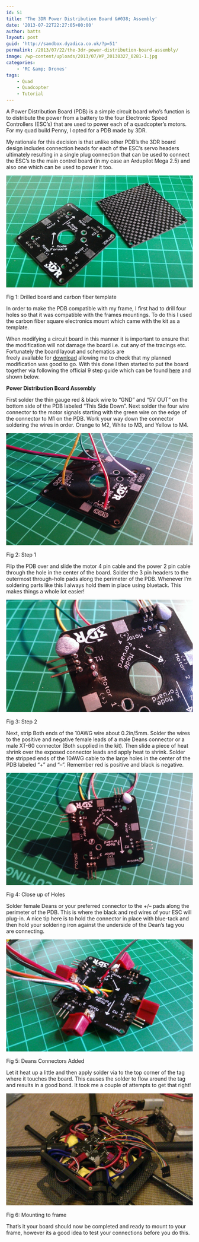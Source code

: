 ```yaml
---
id: 51
title: 'The 3DR Power Distribution Board &#038; Assembly'
date: '2013-07-22T22:27:05+00:00'
author: batts
layout: post
guid: 'http://sandbox.dyadica.co.uk/?p=51'
permalink: /2013/07/22/the-3dr-power-distribution-board-assembly/
image: /wp-content/uploads/2013/07/WP_20130327_0281-1.jpg
categories:
    - 'RC &amp; Drones'
tags:
    - Quad
    - Quadcopter
    - Tutorial
---
```


A Power Distribution Board (PDB) is a simple circuit board who’s function is to distribute the power from a battery to the four Electronic Speed Controllers (ESC’s) that are used to power each of a quadcopter’s motors. For my quad build Penny, I opted for a PDB made by 3DR.

My rationale for this decision is that unlike other PDB’s the 3DR board design includes connection heads for each of the ESC’s servo headers ultimately resulting in a single plug connection that can be used to connect the ESC’s to the main control board (in my case an Ardupilot Mega 2.5) and also one which can be used to power it too.

[![Drilled Board](/wp-content/uploads/2013/03/WP_20130327_010-1024x614.jpg)](/wp-content/uploads/2013/03/WP_20130327_010.jpg)

<span class="caption">Fig 1: Drilled board and carbon fiber template</span>

In order to make the PDB compatible with my frame, I first had to drill four holes so that it was compatible with the frames mountings. To do this I used the carbon fiber square electronics mount which came with the kit as a template.

When modifying a circuit board in this manner it is important to ensure that the modification will not damage the board i.e. cut any of the tracings etc. Fortunately the board layout and schematics are  
freely available for [download](http://stuff.storediydrones.com/Power_Distribution_Board.rar "Power Distribution Board") allowing me to check that my planned modification was good to go. With this done I then started to put the board together via following the official 9 step guide which can be found [here](http://stuff.storediydrones.com/ArduCopter3DRAssemblyInstructions "Assembly Instructions") and shown below.

**Power Distribution Board Assembly**

First solder the thin gauge red &amp; black wire to “GND” and “5V OUT” on the bottom side of the PDB labeled “This Side Down”. Next solder the four wire connector to the motor signals starting with the green wire on the edge of the connector to M1 on the PDB. Work your way down the connector soldering the wires in order. Orange to M2, White to M3, and Yellow to M4.

[![Step 1](/wp-content/uploads/2013/03/WP_20130327_014-1024x614.jpg)](/wp-content/uploads/2013/03/WP_20130327_014.jpg)

<span class="caption">Fig 2: Step 1</span>

Flip the PDB over and slide the motor 4 pin cable and the power 2 pin cable through the hole in the center of the board. Solder the 3 pin headers to the outermost through-hole pads along the perimeter of the PDB. Whenever I’m soldering parts like this I always hold them in place using bluetack. This makes things a whole lot easier!

[![Step 2](/wp-content/uploads/2013/03/WP_20130327_023-1024x614.jpg)](/wp-content/uploads/2013/03/WP_20130327_023.jpg)

<span class="caption">Fig 3: Step 2</span>

Next, strip Both ends of the 10AWG wire about 0.2in/5mm. Solder the wires to the positive and negative female leads of a male Deans connector or a male XT-60 connector (Both supplied in the kit). Then slide a piece of heat shrink over the exposed connector leads and apply heat to shrink. Solder the stripped ends of the 10AWG cable to the large holes in the center of the PDB labeled “+” and “–”. Remember red is positive and black is negative.

[![Close up of Holes](/wp-content/uploads/2013/03/WP_20130327_018-1024x614.jpg)](/wp-content/uploads/2013/03/WP_20130327_018.jpg)

<span class="caption">Fig 4: Close up of Holes</span>

Solder female Deans or your preferred connector to the +/– pads along the perimeter of the PDB. This is where the black and red wires of your ESC will plug-in. A nice tip here is to hold the connector in place with blue-tack and then hold your soldering iron against the underside of the Dean’s tag you are connecting.

[![Deans Connectors Added](/wp-content/uploads/2013/03/WP_20130327_025-1024x614.jpg)](/wp-content/uploads/2013/03/WP_20130327_025.jpg)

<span class="caption">Fig 5: Deans Connectors Added</span>

Let it heat up a little and then apply solder via to the top corner of the tag where it touches the board. This causes the solder to flow around the tag and results in a good bond. It took me a couple of attempts to get that right!

[![Mounting to frame](/wp-content/uploads/2013/03/WP_20130327_033-1024x614.jpg)](/wp-content/uploads/2013/03/WP_20130327_033.jpg)

<span class="caption">Fig 6: Mounting to frame</span>

That’s it your board should now be completed and ready to mount to your frame, however its a good idea to test your connections before you do this.
